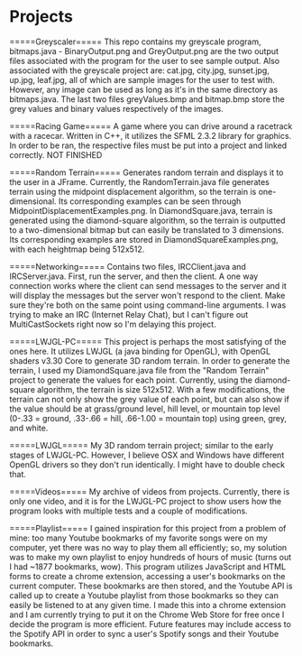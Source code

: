 # Projects

=====Greyscaler=====
This repo contains my greyscale program, bitmaps.java - BinaryOutput.png and GreyOutput.png are the two output files associated with the program for the user to see sample output.  Also associated with the greyscale project are: cat.jpg, city.jpg, sunset.jpg, up.jpg, leaf.jpg, all of which are sample images for the user to test with.  However, any image can be used as long as it's in the same directory as bitmaps.java. The last two files greyValues.bmp and bitmap.bmp store the grey values and binary values respectively of the images.

=====Racing Game=====
A game where you can drive around a racetrack with a racecar.  Written in C++, it utilizes the SFML 2.3.2 library for graphics.  In order to be ran, the respective files must be put into a project and linked correctly. NOT FINISHED

=====Random Terrain=====
Generates random terrain and displays it to the user in a JFrame.  Currently, the RandomTerrain.java file generates terrain using the midpoint displacement algorithm, so the terrain is one-dimensional. Its corresponding examples can be seen through MidpointDisplacementExamples.png.  In DiamondSquare.java, terrain is generated using the diamond-square algorithm, so the terrain is outputted to a two-dimensional bitmap but can easily be translated to 3 dimensions.  Its corresponding examples are stored in DiamondSquareExamples.png, with each heightmap being 512x512.

=====Networking=====
Contains two files, IRCClient.java and IRCServer.java.  First, run the server, and then the client.  A one way connection works where the client can send messages to the server and it will display the messages but the server won't respond to the client.  Make sure they're both on the same point using command-line arguments.  I was trying to make an IRC (Internet Relay Chat), but I can't figure out MultiCastSockets right now so I'm delaying this project.

=====LWJGL-PC=====
This project is perhaps the most satisfying of the ones here.  It utilizes LWJGL (a java binding for OpenGL), with OpenGL shaders v3.30 Core to generate 3D random terrain.  In order to generate the terrain, I used my DiamondSquare.java file from the "Random Terrain" project to generate the values for each point.  Currently, using the diamond-square algorithm, the terrain is size 512x512.  With a few modifications, the terrain can not only show the grey value of each point, but can also show if the value should be at grass/ground level, hill level, or mountain top level (0-.33 = ground, .33-.66 = hill, .66-1.00 = mountain top) using green, grey, and white.

=====LWJGL=====
My 3D random terrain project; similar to the early stages of LWJGL-PC.  However, I believe OSX and Windows have different OpenGL drivers so they don't run identically.  I might have to double check that.

=====Videos=====
My archive of videos from projects.  Currently, there is only one video, and it is for the LWJGL-PC project to show users how the program looks with multiple tests and a couple of modifications.

=====Playlist=====
I gained inspiration for this project from a problem of mine: too many Youtube bookmarks of my favorite songs were on my computer, yet there was no way to play them all efficiently; so, my solution was to make my own playlist to enjoy hundreds of hours of music (turns out I had ~1877 bookmarks, wow).  This program utilizes JavaScript and HTML forms to create a chrome extension, accessing a user's bookmarks on the current computer.  These bookmarks are then stored, and the Youtube API is called up to create a Youtube playlist from those bookmarks so they can easily be listened to at any given time.  I made this into a chrome extension and I am currently trying to put it on the Chrome Web Store for free once I decide the program is more efficient.  Future features may include access to the Spotify API in order to sync a user's Spotify songs and their Youtube bookmarks.

